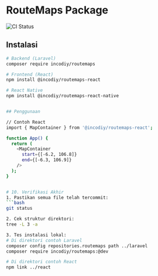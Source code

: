 # RouteMaps Package
![CI Status](https://github.com/username/incodiy-routemaps/actions/workflows/ci.yml/badge.svg)

## Instalasi
```bash
# Backend (Laravel)
composer require incodiy/routemaps

# Frontend (React)
npm install @incodiy/routemaps-react

# React Native
npm install @incodiy/routemaps-react-native


## Penggunaan

// Contoh React
import { MapContainer } from '@incodiy/routemaps-react';

function App() {
  return (
    <MapContainer 
      start={[-6.2, 106.8]}
      end={[-6.3, 106.9]}
    />
  );
}


# 10. Verifikasi Akhir
1. Pastikan semua file telah tercommit:
```bash
git status

2. Cek struktur direktori:
tree -L 3 -a

3. Tes instalasi lokal:
# Di direktori contoh Laravel
composer config repositories.routemaps path ../laravel
composer require incodiy/routemaps:@dev

# Di direktori contoh React
npm link ../react